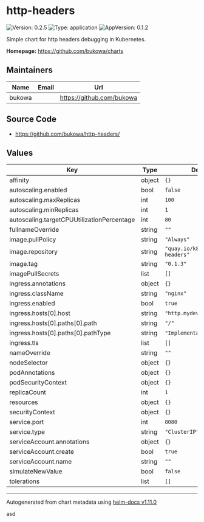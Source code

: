 # http-headers

![Version: 0.2.5](https://img.shields.io/badge/Version-0.2.5-informational?style=flat-square) ![Type: application](https://img.shields.io/badge/Type-application-informational?style=flat-square) ![AppVersion: 0.1.2](https://img.shields.io/badge/AppVersion-0.1.2-informational?style=flat-square)

Simple chart for http headers debugging in Kubernetes.

**Homepage:** <https://github.com/bukowa/charts>

## Maintainers

| Name | Email | Url |
| ---- | ------ | --- |
| bukowa |  | <https://github.com/bukowa> |

## Source Code

* <https://github.com/bukowa/http-headers/>

## Values

| Key | Type | Default | Description |
|-----|------|---------|-------------|
| affinity | object | `{}` |  |
| autoscaling.enabled | bool | `false` |  |
| autoscaling.maxReplicas | int | `100` |  |
| autoscaling.minReplicas | int | `1` |  |
| autoscaling.targetCPUUtilizationPercentage | int | `80` |  |
| fullnameOverride | string | `""` |  |
| image.pullPolicy | string | `"Always"` |  |
| image.repository | string | `"quay.io/k8start/http-headers"` |  |
| image.tag | string | `"0.1.3"` |  |
| imagePullSecrets | list | `[]` |  |
| ingress.annotations | object | `{}` |  |
| ingress.className | string | `"nginx"` |  |
| ingress.enabled | bool | `true` |  |
| ingress.hosts[0].host | string | `"http.mydev"` |  |
| ingress.hosts[0].paths[0].path | string | `"/"` |  |
| ingress.hosts[0].paths[0].pathType | string | `"ImplementationSpecific"` |  |
| ingress.tls | list | `[]` |  |
| nameOverride | string | `""` |  |
| nodeSelector | object | `{}` |  |
| podAnnotations | object | `{}` |  |
| podSecurityContext | object | `{}` |  |
| replicaCount | int | `1` |  |
| resources | object | `{}` |  |
| securityContext | object | `{}` |  |
| service.port | int | `8080` |  |
| service.type | string | `"ClusterIP"` |  |
| serviceAccount.annotations | object | `{}` |  |
| serviceAccount.create | bool | `true` |  |
| serviceAccount.name | string | `""` |  |
| simulateNewValue | bool | `false` |  |
| tolerations | list | `[]` |  |

----------------------------------------------
Autogenerated from chart metadata using [helm-docs v1.11.0](https://github.com/norwoodj/helm-docs/releases/v1.11.0)

asd


